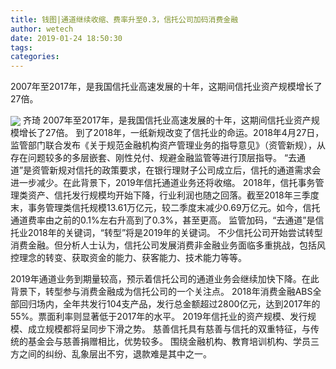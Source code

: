 ```yaml
---
title: 钱图|通道继续收缩、费率升至0.3，信托公司加码消费金融
author: wetech
date: 2019-01-24 18:50:30
tags: 
categories: 
---
```

2007年至2017年，是我国信托业高速发展的十年，这期间信托业资产规模增长了27倍。
<!-- more -->
<img align="center" border="0" src="https://imgcdn.yicai.com/uppics/images/2019/01/1de939ae435e012ea3e8002c2534043f.jpg" />
齐琦
2007年至2017年，是我国信托业高速发展的十年，这期间信托业资产规模增长了27倍。
到了2018年，一纸新规改变了信托业的命运。2018年4月27日，监管部门联合发布《关于规范金融机构资产管理业务的指导意见》（资管新规），从存在问题较多的多层嵌套、刚性兑付、规避金融监管等进行顶层指导。
“去通道”是资管新规对信托的政策要求，在银行理财子公司成立后，信托的通道需求会进一步减少。在此背景下，2019年信托通道业务还将收缩。
2018年，信托事务管理类资产、信托发行规模均开始下降，行业利润也随之回落。截至2018年三季度末，事务管理类信托规模13.61万亿元，较二季度末减少0.69万亿元。如今，信托通道费率由之前的0.1%左右升高到了0.3%，甚至更高。
监管加码，“去通道”是信托业2018年的关键词，“转型”将是2019年的关键词。
不少信托公司开始尝试转型消费金融。但分析人士认为，信托公司发展消费非金融业务面临多重挑战，包括风控理念的转变、获取资金的能力、获客能力、技术能力等等。
 
 
2019年通道业务到期量较高，预示着信托公司的通道业务会继续加快下降。在此背景下，转型参与消费金融成为信托公司的一个关注点。
2018年消费金融ABS全部回归场内，全年共发行104支产品，发行总金额超过2800亿元，达到2017年的55%。票面利率则显著低于2017年的水平。
2019年信托业的资产规模、发行规模、成立规模都将呈同步下滑之势。
慈善信托具有慈善与信托的双重特征，与传统的基金会与慈善捐赠相比，优势较多。
围绕金融机构、教育培训机构、学员三方之间的纠纷、乱象层出不穷，退款难是其中之一。
